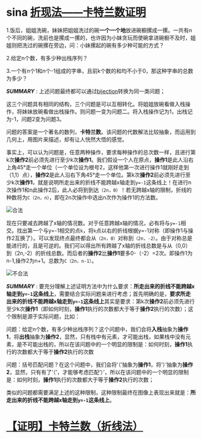 
# sina [折现法——卡特兰数证明](http://blog.sina.com.cn/s/blog_6917f47301010cno.html) 

1.饭后，姐姐洗碗，妹妹把姐姐洗过的碗**一个一个地**放进碗橱摞成一摞。一共有n个不同的碗，洗前也是摞成一摞的，也许因为小妹贪玩而使碗拿进碗橱不及时，姐姐则把洗过的碗摞在旁边，问：小妹摞起的碗有多少种可能的方式？

2.给定n个数，有多少种出栈序列？

3.一个有*n*个1和*n*个-1组成的字串，且前k个数的和均不小于0，那这种字串的总数为多少？

***SUMMARY*** : 上述问题最终都可以通过[bijection](https://en.wikipedia.org/wiki/Bijection)转换为同一类问题；

这三个问题具有相同的结构，三个问题是可以互相转化。将姐姐放碗看做入栈操作，将妹妹放碗看做出栈操作。则问题一变为问题二。将入栈操作记为1，出栈记为-1，问题2变为问题3。

问题的答案是一个著名的数列，**卡特兰数**。该问题的代数解法比较抽象，而运用到几何上，用图片来描述，却有让人恍然大悟的感觉。



事实上，可以认为问题是，任意两种操作，要求每种操作的总次数一样，且进行第k次**操作2**前必须先进行至少k次**操作1**。我们假设一个人在原点，**操作1**是此人沿右上角45°走一个单位（一个单位设为根号2，这样他第一次进行操作1就刚好走到（1,1）点），**操作2**是此人沿右下角45°走一个单位。第k次**操作2**前必须先进行至少k次**操作1**，就是说明所走出来的折线不能跨越x轴走到`y=-1`这条线上！在进行n次操作1和n此操作2后，此人必将到到达`（2n，0）`！若无跨越x轴的限制，折线的种数将为`C（2n，n）`，即在2n次操作中选出n次作为操作1的方法数。

 ![合法](https://img-blog.csdn.net/20171001220107091?watermark/2/text/aHR0cDovL2Jsb2cuY3Nkbi5uZXQvelAxbkc=/font/5a6L5L2T/fontsize/400/fill/I0JBQkFCMA==/dissolve/70/gravity/SouthEast)  

现在只要减去跨越了x轴的情况数。对于任意跨越x轴的情况，必有将与`y=-1`相交。找出第一个与y=-1相交的点`k`，将`k`点以右的折线根据y=-1对称（即操作1与操作2互换了）。可以发现终点最终都会从`（2n，0）`对称到`（2n，-2）`。由于对称总是能进行的，且是可逆的。我们可以得出所有跨越了x轴的折线总数是与从（0,0）到（2n,-2）的折线总数。而后者的**操作2**比**操作1**要多0-（-2）=2次。即操作1为n-1,操作2为n+1。总数为`C（2n，n-1）`。

 ![不合法](https://img-blog.csdn.net/20171001220951823?watermark/2/text/aHR0cDovL2Jsb2cuY3Nkbi5uZXQvelAxbkc=/font/5a6L5L2T/fontsize/400/fill/I0JBQkFCMA==/dissolve/70/gravity/SouthEast)  

 



***SUMMARY*** : 要充分理解上述证明方法中为什么要求：**所走出来的折线不能跨越x轴走到`y=-1`这条线上**，需要结合实际问题来进行考虑；首先明确的是，**要求所走出来的折线不能跨越x轴走到`y=-1`这条线上**其实是要求：第k次**操作2**前必须先进行至少k次**操作1**（即如何时刻，**操作1**执行的次数都大于等于**操作2**执行的次数）；这个限制是源于实际问题，比如：

问题：给定n个数，有多少种出栈序列？这个问题中，我们会将**入栈**抽象为**操作1**，将**出栈**抽象为**操作2**，显然，只有栈中有元素，才可能出栈，如果栈中没有元素，是不可能出栈的，所以在该问题中的一个明显的限制是：如何时刻，**操作1**执行的次数都大于等于**操作2**执行的次数

问题：括号匹配问题？在这个问题中，我们会将‘（’抽象为**操作1**，将‘）’抽象为**操作2**，显然，只有有了‘（’，才能够考虑匹配‘）’，所以在该问题中的一个明显的限制是：如何时刻，**操作1**执行的次数都大于等于**操作2**执行的次数；

类似的问题都需要满足上述的这种限制，这种限制最终在图像上表现出来就是：**所走出来的折线不能跨越x轴走到`y=-1`这条线上**。



# [【证明】卡特兰数（折线法）](https://blog.csdn.net/zP1nG/article/details/78149209)